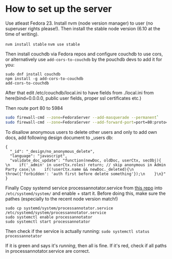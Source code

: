 # How to set up the server
Use atleast Fedora 23.
Install nvm (node version manager) to user (no superuser rights please!).
Then install the stable node version (6.10 at the time of writing).

`nvm install stable`
`nvm use stable`


Then install couchdb via Fedora repos and configure couchdb to use cors, or alternatively use `add-cors-to-couchdb` by the pouchdb devs to add it for you:

```
sudo dnf install couchdb
npm install -g add-cors-to-couchdb
add-cors-to-couchdb
```

After that edit /etc/couchdb/local.ini to have fields from ./local.ini from here(bind=0.0.0.0, public user fields, proper ssl certificates etc.)


Then route port 80 to 5984
```.sh
sudo firewall-cmd --zone=FedoraServer --add-masquerade --permanent`
sudo firewall-cmd --zone=FedoraServer --add-forward-port=port=80:proto=tcp:toport=5984 --permanent
```

To disallow anonymous users to delete other users and only to add own docs, add following design document to _users db:

```
{
  "_id": "_design/no_anonymous_delete",
  "language": "javascript",
  "validate_doc_update": "function(newDoc, oldDoc, userCtx, secObj){ \n    if('_admin' in userCtx.roles) return; // skip anonymous in Admin Party case;\n    if(!userCtx.name && newDoc._deleted){\n      throw({'forbidden': 'auth first before delete something'});\n    }\n}"
}
```

Finally Copy systemd service processannotator.service from [this repo](https://raw.githubusercontent.com/nylki/ProjectAnnotator/master/systemd/system/processannotator.service) into `/etc/systemd/system/` and enable + start it. Before doing this, make sure the pathes (especially to the recent node version match!)
```
sudo cp systemd/system/processannotator.service /etc/systemd/system/processannotator.service
sudo systemctl enable processannotator
sudo systemctl start processannotator
```

Then check if the service is actually running:
`sudo systemctl status processannotator`

If it is green and says it's *running*, then all is fine. If it's red, check if all paths in processannotator.service are correct.
